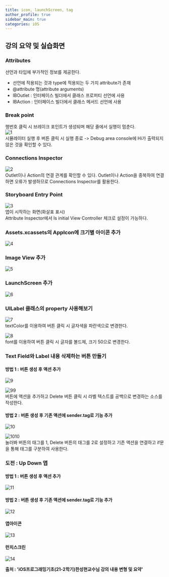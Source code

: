 ```yaml
---
title: icon, launchScreen, tag
author_profile: true
sidebar_main: true
categories: iOS
---
```


## 강의 요약 및 실습화면  

### Attributes  
선언과 타입에 부가적인 정보를 제공한다.    

- 선언에 적용되는 것과 type에 적용되는 두 가지 attribute가 존재  
- @attribute 명(attribute arguments)  
- IBOutlet : 인터페이스 빌더에서 클래스 프로퍼티 선언에 사용  
- IBAction : 인터페이스 빌더에서 클래스 메서드 선언에 사용  

### Break point  
행번호 클릭 시 브레이크 포인트가 생성되며 해당 줄에서 실행이 멈춘다.  
![1](https://user-images.githubusercontent.com/90169862/141695694-5b0deab3-a1d6-4eff-aa1b-fed695550b67.JPG)  
시뮬레이터 실행 후 버튼 클릭 시 실행 종료 -> Debug area console에 Hi가 출력되지 않은 것을 확인할 수 있다.  

### Connections Inspector  
![2](https://user-images.githubusercontent.com/90169862/141695710-09aa8ded-e69b-467e-af71-5c8d62f00b5f.JPG)  
Outlet이나 Action의 연결 관계를 확인할 수 있다. Outlet이나 Action을 중복하여 연결하면 오류가 발생하므로 Connections Inspector를 활용한다.  

### Storyboard Entry Point  
![3](https://user-images.githubusercontent.com/90169862/141695723-2d1bfb11-ae97-41da-8037-fbebbc021abb.JPG)  
앱이 시작하는 화면(화살표 표시)  
Attribute Inspector에서 Is initial View Controller 체크로 설정이 가능하다.  

### Assets.xcassets의 AppIcon에 크기별 아이콘 추가  
![4](https://user-images.githubusercontent.com/90169862/141695732-ad5e1298-8b6c-4ba6-b7d4-0c727d0f94a7.JPG)  

### Image View 추가  
![5](https://user-images.githubusercontent.com/90169862/141695742-391be017-e23c-447f-bfe3-1fcbe1860e5f.JPG)  

### LaunchScreen 추가    
![6](https://user-images.githubusercontent.com/90169862/141695748-ef26228d-c20d-4f90-8969-f07b629771f5.JPG)    

### UILabel 클래스의 property 사용해보기    
![7](https://user-images.githubusercontent.com/90169862/141695757-7ccddd11-b3e4-4a8b-9b45-12ebdeabd1b3.JPG)  
textColor를 이용하여 버튼 클릭 시 글자색을 파란색으로 변경한다.  

![8](https://user-images.githubusercontent.com/90169862/141695762-ca743c3f-6f10-4f4f-9f8e-fbe585470f4e.JPG)  
font를 이용하여 버튼 클릭 시 글자를 볼드체, 크기 50으로 변경한다.  

### Text Field와 Label 내용 삭제하는 버튼 만들기  

#### 방법 1 : 버튼 생성 후 액션 추가    
![9](https://user-images.githubusercontent.com/90169862/141695774-2df2f15d-373c-46c5-ab13-e7d5400d9ad2.JPG)    
  
![99](https://user-images.githubusercontent.com/90169862/141695782-ebda2a48-57ec-4795-900a-973bbfb28bd7.JPG)  
버튼에 액션을 추가하고 Delete 버튼 클릭 시 라벨 텍스트를 공백으로 변경하는 소스를 작성한다.  

#### 방법 2 : 버튼 생성 후 기존 액션에 sender.tag로 기능 추가  
![10](https://user-images.githubusercontent.com/90169862/141695817-3510cd4c-0e13-4742-aa91-e5606f590fce.JPG)  

![1010](https://user-images.githubusercontent.com/90169862/141695823-53646b59-7d26-4d8c-8528-d85d7c82096d.JPG)  
눌러봐 버튼의 태그를 1, Delete 버튼의 태그를 2로 설정하고 기존 액션을 연결하고 if문을 통해 태그를 구분하여 사용한다.  

### 도전 : Up Down 앱  

#### 방법 1 : 버튼 생성 후 액션 추가  
![11](https://user-images.githubusercontent.com/90169862/141695836-d06b405f-4f8b-4cdc-9cb7-ac164d653d42.JPG)  

#### 방법 2 : 버튼 생성 후 기존 액션에 sender.tag로 기능 추가  
![12](https://user-images.githubusercontent.com/90169862/141695848-769f708d-1dd1-44fb-bc59-5bc20e140c3b.JPG)  

#### 앱아이콘  
![13](https://user-images.githubusercontent.com/90169862/141695855-1b2136a7-fe3e-4dfa-a8bf-51efe2b3001d.JPG)  

#### 런치스크린  
![14](https://user-images.githubusercontent.com/90169862/141695857-3baf75e5-6b85-4f57-9f22-95f0a83c7f32.JPG)  


__출처 : 'iOS프로그래밍기초(21-2학기)한성현교수님 강의 내용 변형 및 요약'__  







  




